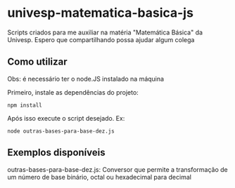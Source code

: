 # univesp-matematica-basica-js
Scripts criados para me auxiliar na matéria "Matemática Básica" da Univesp. Espero que compartilhando possa ajudar algum colega

## Como utilizar
Obs: é necessário ter o node.JS instalado na máquina

Primeiro, instale as dependências do projeto:
```
npm install
```

Após isso execute o script desejado. Ex:
```
node outras-bases-para-base-dez.js
```

## Exemplos disponíveis

outras-bases-para-base-dez.js: Conversor que permite a transformação de um número de base binário, octal ou hexadecimal para decimal